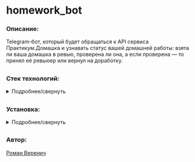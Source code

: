 # homework_bot
### Описание:
Telegram-бот, который будет обращаться к API сервиса Практикум.Домашка и узнавать статус вашей домашней работы: взята ли ваша домашка в ревью, проверена ли она, а если проверена — то принял её ревьюер или вернул на доработку.
##
### Стек технологий:
<details>
<summary>Подробнее/свернуть</summary>

- Python 3.9.10
- python-telegram-bot
- Pyrogram
</details>

##
### Установка:
<details>
<summary>Подробнее/свернуть</summary>
  
Клонировать репозиторий и перейти в него в командной строке:
```
git clone https://github.com/veromanich/homework_bot.git
```
```
cd homework_bot
```
Cоздать и активировать виртуальное окружение:
```
python3 -m venv env
```
```
source env/bin/activate
```
Установить зависимости из файла requirements.txt:
```
python3 -m pip install --upgrade pip
```
```
pip install -r requirements.txt
```
Записать в переменные окружения (файл .env) необходимые ключи:

токен профиля на Яндекс.Практикуме

токен телеграм-бота

свой ID в телеграме

Запустить проект:
```
python homework.py
```
</details>

##
### Автор:
[Роман Веренич](https://github.com/veromanich)
